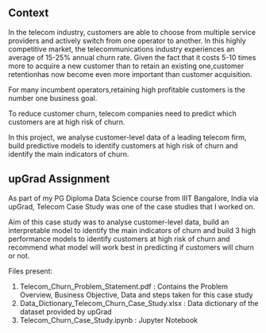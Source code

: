 ## Context

In the telecom industry, customers are able to choose from multiple service providers and actively switch from one operator to another. In this highly competitive market, the telecommunications industry experiences an average of 15-25% annual churn rate. Given the fact that it costs 5-10 times more to acquire a new customer than to retain an existing one,customer retentionhas now become even more important than customer acquisition.

For many incumbent operators,retaining high profitable customers is the number one business goal.

To reduce customer churn, telecom companies need to predict which customers are at high risk of churn.

In this project, we analyse customer-level data of a leading telecom firm, build predictive models to identify customers at high risk of churn and identify the main indicators of churn.

## upGrad Assignment

As part of my PG Diploma Data Science course from IIIT Bangalore, India via upGrad, Telecom Case Study was one of the case studies that I worked on. 

Aim of this case study was to analyse customer-level data, build an interpretable model to identify the main indicators of churn and build 3 high performance models to identify customers at high risk of churn and recommend what model will work best in predicting if customers will churn or not.

Files present:
1. Telecom_Churn_Problem_Statement.pdf : Contains the Problem Overview, Business Objective, Data and steps taken for this case study
2. Data_Dictionary_Telecom_Churn_Case_Study.xlsx : Data dictionary of the dataset provided by upGrad
3. Telecom_Churn_Case_Study.ipynb : Jupyter Notebook
